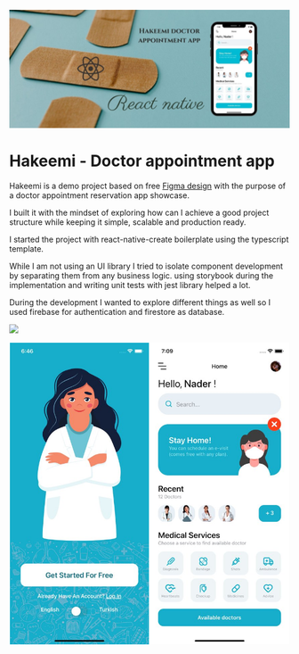 ![Hakeemi banner](assets/repo/banner.jpg)

# Hakeemi - Doctor appointment app

Hakeemi is a demo project based on free [Figma design](https://www.figma.com/file/t9IGYhQmBToThHPtxJUuz5/Doctor-Appointment-App-Community?node-id=0%3A1) with the purpose of a doctor appointment reservation app showcase.

I built it with the mindset of exploring how can I achieve a good project structure while keeping it simple, scalable and production ready.

I started the project with react-native-create boilerplate using the typescript template.

While I am not using an UI library I tried to isolate component development by separating them from any business logic. using storybook during the implementation and writing unit tests with jest library helped a lot.

During the development I wanted to explore different things as well so I used firebase for authentication and firestore as database.

![](https://visitor-badge.glitch.me/badge?page_id=naderalfakesh.Hakeemi)

<div style="width:100%; display: flex; justify-content: space-around">
<img src="assets/repo/screenshot-1.jpg" alt="Welcome page"
	title="Welcome page" width="250" style="object-fit: contain;"/>
<img src="assets/repo/screenshot-2.jpg" alt="Home page"
	title="Home page" width="250"  style="object-fit: contain;"/>
</div>
